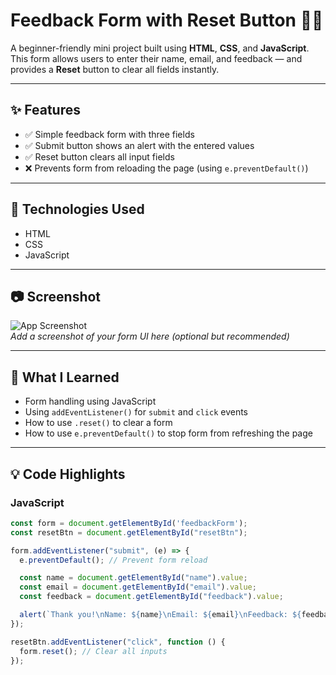 # Feedback Form with Reset Button 📝🔄

A beginner-friendly mini project built using **HTML**, **CSS**, and **JavaScript**.  
This form allows users to enter their name, email, and feedback — and provides a **Reset** button to clear all fields instantly.

---

## ✨ Features

- ✅ Simple feedback form with three fields
- ✅ Submit button shows an alert with the entered values
- ✅ Reset button clears all input fields
- ❌ Prevents form from reloading the page (using `e.preventDefault()`)

---

## 📁 Technologies Used

- HTML
- CSS
- JavaScript

---

## 📷 Screenshot

![App Screenshot](feedback-form.png)  
*Add a screenshot of your form UI here (optional but recommended)*

---

## 🧠 What I Learned

- Form handling using JavaScript
- Using `addEventListener()` for `submit` and `click` events
- How to use `.reset()` to clear a form
- How to use `e.preventDefault()` to stop form from refreshing the page

---

## 💡 Code Highlights

### JavaScript

```js
const form = document.getElementById('feedbackForm');
const resetBtn = document.getElementById("resetBtn");

form.addEventListener("submit", (e) => {
  e.preventDefault(); // Prevent form reload

  const name = document.getElementById("name").value;
  const email = document.getElementById("email").value;
  const feedback = document.getElementById("feedback").value;

  alert(`Thank you!\nName: ${name}\nEmail: ${email}\nFeedback: ${feedback}`);
});

resetBtn.addEventListener("click", function () {
  form.reset(); // Clear all inputs
});
